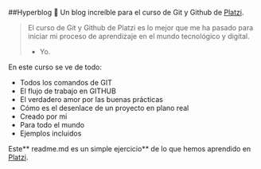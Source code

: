 ##Hyperblog 💚
Un blog increíble para el curso de Git y Github de [Platzi](https://platzi.com/new-home/ "Platzi").
> El curso de Git y Github de Platzi es lo mejor que me ha pasado para iniciar mi proceso de aprendizaje en el mundo tecnológico y digital.
> - Yo.

En este curso se ve de todo:
* Todos los comandos de GIT
* El flujo de trabajo en GITHUB
* El verdadero amor por las buenas prácticas
* Cómo es el desenlace de un proyecto en plano real
* Creado por mi
* Para todo el mundo
* Ejemplos incluidos

Este** readme.md es un simple ejercicio** de lo que hemos aprendido en [Platzi](https://platzi.com/new-home/ "Platzi").